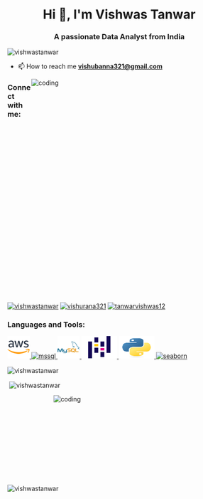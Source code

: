 
<h1 align="center">Hi 👋, I'm Vishwas Tanwar</h1>
<h3 align="center">A passionate Data Analyst from India</h3>

<p align="left"> <img src="https://komarev.com/ghpvc/?username=vishwastanwar&label=Profile%20views&color=0e75b6&style=flat" alt="vishwastanwar" /> </p>

- 📫 How to reach me **vishubanna321@gmail.com**

<img align="right" alt="coding" width="450" height="500" src="https://camo.githubusercontent.com/a16f98206c5cc417104dec4a81199f79ac7066b80cf01fbfc2cd2fae44843f59/68747470733a2f2f696e646f616e616c79746963612e636f6d2f7374617469632f696d616765732f646174612d736369656e63652d322e676966">

<h3 align="left">Connect with me:</h3>
<p align="left">
<a href="https://linkedin.com/in/vishwastanwar" target="blank"><img align="center" src="https://raw.githubusercontent.com/rahuldkjain/github-profile-readme-generator/master/src/images/icons/Social/linked-in-alt.svg" alt="vishwastanwar" height="30" width="40" /></a>
<a href="https://kaggle.com/vishurana321" target="blank"><img align="center" src="https://raw.githubusercontent.com/rahuldkjain/github-profile-readme-generator/master/src/images/icons/Social/kaggle.svg" alt="vishurana321" height="30" width="40" /></a>
<a href="https://www.hackerrank.com/tanwarvishwas12" target="blank"><img align="center" src="https://raw.githubusercontent.com/rahuldkjain/github-profile-readme-generator/master/src/images/icons/Social/hackerrank.svg" alt="tanwarvishwas12" height="30" width="40" /></a>
</p>

<h3 align="left">Languages and Tools:</h3>
<p align="left"> <a href="https://aws.amazon.com" target="_blank" rel="noreferrer"> <img src="https://raw.githubusercontent.com/devicons/devicon/master/icons/amazonwebservices/amazonwebservices-original-wordmark.svg" alt="aws" width="50" height="50"/> </a> <a href="https://www.microsoft.com/en-us/sql-server" target="_blank" rel="noreferrer"> <img src="https://www.svgrepo.com/show/303229/microsoft-sql-server-logo.svg" alt="mssql" width="50" height="50"/> </a> <a href="https://www.mysql.com/" target="_blank" rel="noreferrer"> <img src="https://raw.githubusercontent.com/devicons/devicon/master/icons/mysql/mysql-original-wordmark.svg" alt="mysql" width="50" height="50"/> </a> <a href="https://pandas.pydata.org/" target="_blank" rel="noreferrer"> <img src="https://raw.githubusercontent.com/devicons/devicon/2ae2a900d2f041da66e950e4d48052658d850630/icons/pandas/pandas-original.svg" alt="pandas" width="80" height="50"/> </a> <a href="https://www.python.org" target="_blank" rel="noreferrer"> <img src="https://raw.githubusercontent.com/devicons/devicon/master/icons/python/python-original.svg" alt="python" width="80" height="50"/> </a> <a href="https://seaborn.pydata.org/" target="_blank" rel="noreferrer"> <img src="https://seaborn.pydata.org/_images/logo-mark-lightbg.svg" alt="seaborn" width="80" height="50"/> </a> </p>

<p><img align="center"style="black" width = 250 src="https://github-readme-stats.vercel.app/api/top-langs?username=vishwastanwar&show_icons=true&locale=en&layout=compact" alt="vishwastanwar" /></p>
<p>&nbsp;<img align="center" width =500 src="https://github-readme-stats.vercel.app/api?username=vishwastanwar&show_icons=true&locale=en" alt="vishwastanwar" /></p>
<img align="right" alt="coding" width="400" height = "200"  src="https://miro.medium.com/v2/resize:fit:1400/0*tD5kEC2JYcKHH0zO.gif"> 
<p>&nbsp;<img align="center" width =500 src="https://github-readme-streak-stats.herokuapp.com/?user=vishwastanwar&" alt="vishwastanwar" /></p>


